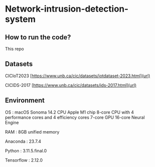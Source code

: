 # Network-intrusion-detection-system


## How to run the code?
This repo

## Datasets
CICIoT2023  [https://www.unb.ca/cic/datasets/iotdataset-2023.html](url)

CICIDS-2017  [https://www.unb.ca/cic/datasets/ids-2017.html](url)


## Environment
OS          :  macOS Sonoma 14.2 CPU Apple M1 chip 8-core CPU with 4 performance cores and 4 efficiency cores 7-core GPU 16-core Neural Engine

RAM         : 8GB unified memory 

Anaconda    : 23.7.4

Python      : 3.11.5.final.0 

Tensorflow  : 2.12.0


